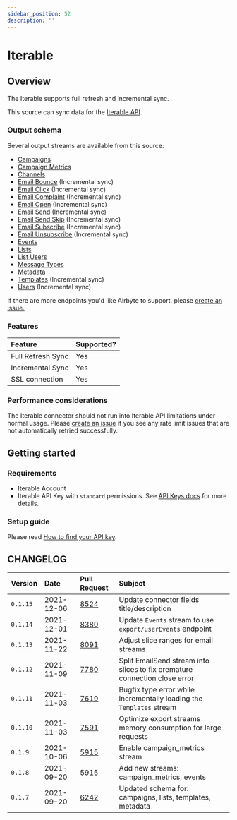 ```yaml
---
sidebar_position: 52
description: ''
---
```


# Iterable

## Overview

The Iterable supports full refresh and incremental sync.

This source can sync data for the [Iterable API](https://api.iterable.com/api/docs).

### Output schema

Several output streams are available from this source:

* [Campaigns](https://api.iterable.com/api/docs#campaigns_campaigns)
* [Campaign Metrics](https://api.iterable.com/api/docs#campaigns_metrics)
* [Channels](https://api.iterable.com/api/docs#channels_channels)
* [Email Bounce](https://api.iterable.com/api/docs#export_exportDataJson) \(Incremental sync\)
* [Email Click](https://api.iterable.com/api/docs#export_exportDataJson) \(Incremental sync\)
* [Email Complaint](https://api.iterable.com/api/docs#export_exportDataJson) \(Incremental sync\)
* [Email Open](https://api.iterable.com/api/docs#export_exportDataJson) \(Incremental sync\)
* [Email Send](https://api.iterable.com/api/docs#export_exportDataJson) \(Incremental sync\)
* [Email Send Skip](https://api.iterable.com/api/docs#export_exportDataJson) \(Incremental sync\)
* [Email Subscribe](https://api.iterable.com/api/docs#export_exportDataJson) \(Incremental sync\)
* [Email Unsubscribe](https://api.iterable.com/api/docs#export_exportDataJson) \(Incremental sync\)
* [Events](https://api.iterable.com/api/docs#events_User_events)
* [Lists](https://api.iterable.com/api/docs#lists_getLists)
* [List Users](https://api.iterable.com/api/docs#lists_getLists_0)
* [Message Types](https://api.iterable.com/api/docs#messageTypes_messageTypes)
* [Metadata](https://api.iterable.com/api/docs#metadata_list_tables)
* [Templates](https://api.iterable.com/api/docs#templates_getTemplates) \(Incremental sync\)
* [Users](https://api.iterable.com/api/docs#export_exportDataJson) \(Incremental sync\)

If there are more endpoints you'd like Airbyte to support, please [create an issue.](https://github.com/airbytehq/airbyte/issues/new/choose)

### Features

| Feature | Supported? |
| :--- | :--- |
| Full Refresh Sync | Yes |
| Incremental Sync | Yes |
| SSL connection | Yes |

### Performance considerations

The Iterable connector should not run into Iterable API limitations under normal usage. Please [create an issue](https://github.com/airbytehq/airbyte/issues) if you see any rate limit issues that are not automatically retried successfully.

## Getting started

### Requirements

* Iterable Account
* Iterable API Key with `standard` permissions. See [API Keys docs](https://support.iterable.com/hc/en-us/articles/360043464871-API-Keys-) for more details.

### Setup guide
<!-- markdown-link-check-disable-next-line -->
Please read [How to find your API key](https://support.iterable.com/hc/en-us/articles/360043464871-API-Keys-#creating-api-keys).

## CHANGELOG

| Version | Date | Pull Request | Subject |
| :------ | :--------  | :-----       | :------ |
| `0.1.15` | 2021-12-06 | [8524](https://github.com/airbytehq/airbyte/pull/8524) | Update connector fields title/description |
| `0.1.14` | 2021-12-01 | [8380](https://github.com/airbytehq/airbyte/pull/8380) | Update `Events` stream to use `export/userEvents` endpoint |
| `0.1.13` | 2021-11-22 | [8091](https://github.com/airbytehq/airbyte/pull/8091) | Adjust slice ranges for email streams |
| `0.1.12` | 2021-11-09 | [7780](https://github.com/airbytehq/airbyte/pull/7780) | Split EmailSend stream into slices to fix premature connection close error |
| `0.1.11` | 2021-11-03 | [7619](https://github.com/airbytehq/airbyte/pull/7619) | Bugfix type error while incrementally loading the `Templates` stream |
| `0.1.10` | 2021-11-03 | [7591](https://github.com/airbytehq/airbyte/pull/7591) | Optimize export streams memory consumption for large requests |
| `0.1.9` | 2021-10-06 | [5915](https://github.com/airbytehq/airbyte/pull/5915) | Enable campaign_metrics stream |
| `0.1.8` | 2021-09-20 | [5915](https://github.com/airbytehq/airbyte/pull/5915) | Add new streams: campaign_metrics, events |
| `0.1.7` | 2021-09-20 | [6242](https://github.com/airbytehq/airbyte/pull/6242) | Updated schema for: campaigns, lists, templates, metadata |

